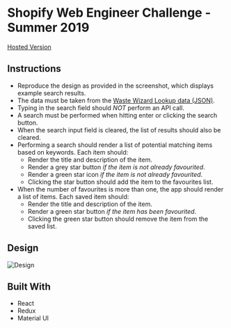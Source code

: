 # Shopify Web Engineer Challenge - Summer 2019

[Hosted Version](https://kyleyu96.github.io/toronto-waste-wizard)

## Instructions

-   Reproduce the design as provided in the screenshot, which displays example search results.
-   The data must be taken from the [Waste Wizard Lookup data (JSON)](https://www.toronto.ca/city-government/data-research-maps/open-data/open-data-catalogue/#5ed40494-a290-7807-d5da-09ab6a56fca2).
-   Typing in the search field should _NOT_ perform an API call.
-   A search must be performed when hitting enter or clicking the search button.
-   When the search input field is cleared, the list of results should also be cleared.
-   Performing a search should render a list of potential matching items based on keywords. Each item should:
    -   Render the title and description of the item.
    -   Render a grey star button _if the item is not already favourited_.
    -   Render a green star icon _if the item is not already favourited_.
    -   Clicking the star button should add the item to the favourites list.
-   When the number of favourites is more than one, the app should render a list of items. Each saved item should:
    -   Render the title and description of the item.
    -   Render a green star button _if the item has been favourited_.
    -   Clicking the green star button should remove the item from the saved list.

## Design

![Design](http://cdn.shopify.com/static/web-eng-challenge-summer-2019/design.png)

## Built With

-   React
-   Redux
-   Material UI
